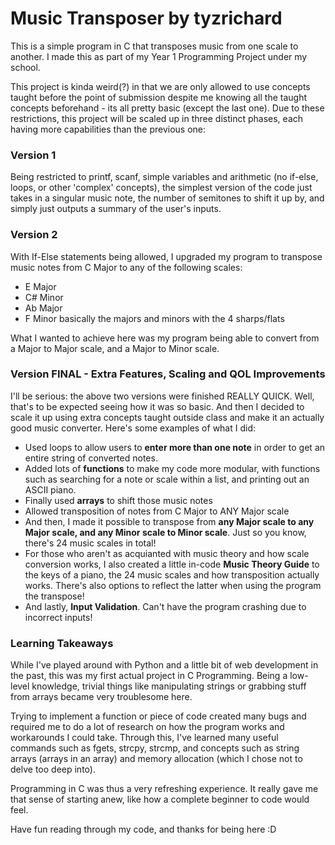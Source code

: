 # Music Transposer by tyzrichard
This is a simple program in C that transposes music from one scale to another. I made this as part of my Year 1 Programming Project under my school.

This project is kinda weird(?) in that we are only allowed to use concepts taught before the point of submission despite me knowing all the taught concepts beforehand - its all pretty basic (except the last one). Due to these restrictions, this project will be scaled up in three distinct phases, each having more capabilities than the previous one:

### Version 1
Being restricted to printf, scanf, simple variables and arithmetic (no if-else, loops, or other 'complex' concepts), the simplest version of the code just takes in a singular music note, the number of semitones to shift it up by, and simply just outputs a summary of the user's inputs.

### Version 2
With If-Else statements being allowed, I upgraded my program to transpose music notes from C Major to any of the following scales:
- E Major
- C# Minor
- Ab Major
- F Minor
basically the majors and minors with the 4 sharps/flats

What I wanted to achieve here was my program being able to convert from a Major to Major scale, and a Major to Minor scale.

### Version FINAL - Extra Features, Scaling and QOL Improvements
I'll be serious: the above two versions were finished REALLY QUICK. Well, that's to be expected seeing how it was so basic.
And then I decided to scale it up using extra concepts taught outside class and make it an actually good music converter. Here's some examples of what I did:
- Used loops to allow users to **enter more than one note** in order to get an entire string of converted notes.
- Added lots of **functions** to make my code more modular, with functions such as searching for a note or scale within a list, and printing out an ASCII piano.
- Finally used **arrays** to shift those music notes
- Allowed transposition of notes from C Major to ANY Major scale
- And then, I made it possible to transpose from **any Major scale to any Major scale, and any Minor scale to Minor scale**. Just so you know, there's 24 music scales in total!
- For those who aren't as acquianted with music theory and how scale conversion works, I also created a little in-code **Music Theory Guide** to the keys of a piano, the 24 music scales and how transposition actually works. There's also options to reflect the latter when using the program the transpose!
- And lastly, **Input Validation**. Can't have the program crashing due to incorrect inputs!

### Learning Takeaways
While I've played around with Python and a little bit of web development in the past, this was my first actual project in C Programming. Being a low-level knowledge, trivial things like manipulating strings or grabbing stuff from arrays became very troublesome here.

Trying to implement a function or piece of code created many bugs and required me to do a lot of research on how the program works and workarounds I could take. Through this, I've learned many useful commands such as fgets, strcpy, strcmp, and concepts such as string arrays (arrays in an array) and memory allocation (which I chose not to delve too deep into).

Programming in C was thus a very refreshing experience. It really gave me that sense of starting anew, like how a complete beginner to code would feel. 

Have fun reading through my code, and thanks for being here :D

